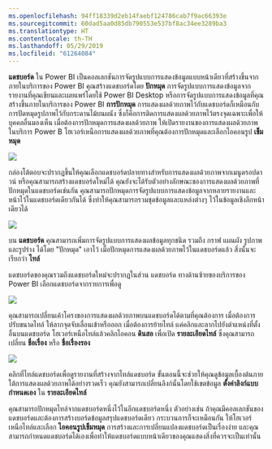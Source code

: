 ```yaml
---
ms.openlocfilehash: 94ff18339d2eb14faebf124786cab7f9ac66393e
ms.sourcegitcommit: 60dad5aa0d85db790553e537bf8ac34ee3289ba3
ms.translationtype: HT
ms.contentlocale: th-TH
ms.lasthandoff: 05/29/2019
ms.locfileid: "61264084"
---
```

**แดชบอร์ด** ใน Power BI เป็นคอลเลกชันการจัดรูปแบบการแสดงข้อมูลแบบหน้าเดียวที่สร้างขึ้นจากภายในบริการของ Power BI คุณสร้างแดชบอร์ดโดย **ปักหมุด** การจัดรูปแบบการแสดงข้อมูลจากรายงานที่คุณเขียนและเผยแพร่โดยใช้ Power BI Desktop หรือการจัดรูปแบบการแสดงข้อมูลที่คุณสร้างขึ้นภายในบริการของ Power BI **การปักหมุด** การแสดงผลด้วยภาพไว้กับแดชบอร์ดก็เหมือนกับการปัดหมุดรูปภาพไว้กับกระดานไม้บนผนัง ซึ่งก็คือการติดการแสดงผลด้วยภาพไว้ตรงจุดเฉพาะเพื่อให้บุคคลอื่นมองเห็น เมื่อต้องการปักหมุดการแสดงผลด้วยภาพ ให้เปิดรายงานของการแสดงผลด้วยภาพในบริการ Power B โฮเวอร์เหนือการแสดงผลด้วยภาพที่คุณต้องการปักหมุดและเลือกไอคอนรูป **เข็มหมุด**

![](media/4-2-create-configure-dashboards/4-2_1.png)

กล่องโต้ตอบจะปรากฏขึ้นให้คุณเลือกแดชบอร์ดปลายทางสำหรับการแสดงผลด้วยภาพจากเมนูดรอปดาวน์ หรือคุณสามารถสร้างแดชบอร์ดใหม่ได้ คุณยังจะได้รับตัวอย่างลักษณะของการแสดงผลด้วยภาพที่ปักหมุดในแดชบอร์ดเช่นกัน คุณสามารถปักหมุดการจัดรูปแบบการแสดงข้อมูลจากหลายรายงานและหน้าไว้ในแดชบอร์ดเดียวกันได้ ซึ่งทำให้คุณสามารถรวมชุดข้อมูลและแหล่งต่างๆ ไว้ในข้อมูลเชิงลึกหน้าเดียวได้

![](media/4-2-create-configure-dashboards/4-2_2.png)

บน **แดชบอร์ด** คุณสามารถเพิ่มการจัดรูปแบบการแสดงผลข้อมูลทุกชนิด รวมถึง กราฟ แผนผัง รูปภาพ และรูปร่าง ได้โดย "ปักหมุด" เอาไว้ เมื่อปักหมุดการแสดงผลด้วยภาพไว้ในแดชบอร์ดแล้ว สิ่งนั้นจะเรียกว่า **ไทล์**

แดชบอร์ดของคุณรวมถึงแดชบอร์ดใหม่จะปรากฏในส่วน แดชบอร์ด ทางด้านซ้ายของบริการของ Power BI เลือกแดชบอร์ดจากรายการเพื่อดู

![](media/4-2-create-configure-dashboards/4-2_3.png)

คุณสามารถเปลี่ยนเค้าโครงของการแสดงผลด้วยภาพบนแดชบอร์ดได้ตามที่คุณต้องการ เมื่อต้องการปรับขนาดไทล์ ให้ลากจุดจับเลื่อนเข้าหรือออก เมื่อต้องการย้ายไทล์ แค่คลิกและลากไปยังตำแหน่งที่ตั้งอื่นบนแดชบอร์ด โฮเวอร์เหนือไทล์แล้วคลิกไอคอน **ดินสอ** เพื่อเปิด **รายละเอียดไทล์** ซึ่งคุณสามารถเปลี่ยน **ชื่อเรื่อง** หรือ **ชื่อเรื่องรอง**

![](media/4-2-create-configure-dashboards/4-2_4.png)

คลิกที่ไทล์แดชบอร์ดเพื่อดูรายงานที่สร้างจากไทล์แดชบอร์ด ขั้นตอนนี้จะช่วยให้คุณดูข้อมูลเบื้องต้นภายใต้การแสดงผลด้วยภาพได้อย่างรวดเร็ว คุณยังสามารถเปลี่ยนลิงก์นั้นโดยใช้เขตข้อมูล **ตั้งค่าลิงก์แบบกำหนดเอง** ใน **รายละเอียดไทล์**

คุณสามารถปักหมุดไทล์จากแดชบอร์ดหนึ่งไว้ในอีกแดชบอร์ดหนึ่ง ตัวอย่างเช่น ถ้าคุณมีคอลเลกชันของแดชบอร์ดและต้องการสร้างบอร์ดข้อมูลสรุปแดชบอร์ดเดียว กระบวนการก็จะเหมือนกัน ให้โฮเวอร์เหนือไทล์และเลือก **ไอคอนรูปเข็มหมุด** การสร้างและการเปลี่ยนแปลงแดชบอร์ดเป็นเรื่องง่าย และคุณสามารถกำหนดแดชบอร์ดได้เองเพื่อทำให้แดชบอร์ดแบบหน้าเดียวของคุณแสดงสิ่งที่ควรจะเป็นเท่านั้น

